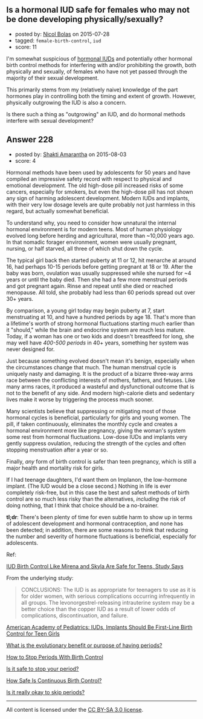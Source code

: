 ## Is a hormonal IUD safe for females who may not be done developing physically/sexually?

- posted by: [Nicol Bolas](https://stackexchange.com/users/1149415/nicol-bolas) on 2015-07-28
- tagged: `female-birth-control`, `iud`
- score: 11

I'm somewhat suspicious of [hormonal IUDs](https://en.wikipedia.org/wiki/Intrauterine_device#Hormonal) and potentially other hormonal birth control methods for interfering with and/or prohibiting the growth, both physically and sexually, of females who have not yet passed through the majority of their sexual development.

This primarily stems from my (relatively naive) knowledge of the part hormones play in controlling both the timing and extent of growth. However, physically outgrowing the IUD is also a concern.

Is there such a thing as "outgrowing" an IUD, and do hormonal methods interfere with sexual development?


## Answer 228

- posted by: [Shakti Amarantha](https://stackexchange.com/users/6557352/shakti-amarantha) on 2015-08-03
- score: 4

<p>Hormonal methods have been used by adolescents for 50 years and have compiled an impressive safety record with respect to physical and emotional development.  The old high-dose pill increased risks of some cancers, especially for smokers, but even the high-dose pill has not shown any sign of harming adolescent development.  Modern IUDs and implants, with their very low dosage levels are quite probably not just harmless in this regard, but actually somewhat beneficial.</p>

<p>To understand why, you need to consider how unnatural the internal hormonal environment is for modern teens.  Most of human physiology evolved long before herding and agricultural, more than ~10,000 years ago.  In that nomadic forager environment, women were usually pregnant, nursing, or half starved, all three of which shut down the cycle.  </p>

<p>The typical girl back then started puberty at 11 or 12, hit menarche at around 16, had perhaps 10-15 periods before getting pregnant at 18 or 19.  After the baby was born, ovulation was usually suppressed while she nursed for ~4 years or until the baby died. Then she had a few more menstrual periods and got pregnant again.  Rinse and repeat until she died or reached menopause.  All told, she probably had less than 60 periods spread out over 30+ years.</p>

<p>By comparison, a young girl today may begin puberty at 7, start menstruating at 10, and have a hundred periods by age 18. That's more than a lifetime's worth of strong hormonal fluctuations starting much earlier than it "should," while the brain and endocrine system are much less mature.  Today, if a woman has one or two kids and doesn't breastfeed for long, she may well have <em>400-500 periods</em> in 40+ years, something her system was never designed for.</p>

<p>Just because something evolved doesn't mean it's benign, especially when the circumstances change that much.  The human menstrual cycle is uniquely nasty and damaging.  It is the product of a bizarre three-way arms race between the conflicting interests of mothers, fathers, and fetuses.  Like many arms races, it produced a wasteful and dysfunctional outcome that is not to the benefit of any side.  And modern high-calorie diets and sedentary lives make it worse by triggering the process much sooner.</p>

<p>Many scientists believe that suppressing or mitigating most of those hormonal cycles is beneficial, particularly for girls and young women.  The pill, if taken continuously, eliminates the monthly cycle and creates a hormonal environment more like pregnancy, giving the woman's system some rest from hormonal fluctuations. Low-dose IUDs and implants very gently suppress ovulation, reducing the strength of the cycles and often stopping menstruation after a year or so.</p>

<p>Finally, <em>any</em> form of birth control is safer than teen pregnancy, which is still a major health and mortality risk for girls. </p>

<p>If I had teenage daughters, I'd want them on Implanon, the low-hormone implant. (The IUD would be a close second.) Nothing in life is ever completely risk-free, but in this case the best and safest methods of birth control are so much less risky than the alternatives, <em>including</em> the risk of doing nothing, that I think that choice should be a no-brainer.</p>

<p><strong>tl;dr</strong>: There's been plenty of time for even subtle harm to show up in terms of adolescent development and hormonal contraception, and none has been detected; in addition, there are some reasons to think that reducing the number and severity of hormone fluctuations is beneficial, especially for adolescents.</p>

<p>Ref:</p>

<p><a href="http://www.drugwatch.com/2013/04/16/iud-birth-control-study-focuses-on-teens/" rel="nofollow">IUD Birth Control Like Mirena and Skyla Are Safe for Teens, Study Says</a></p>

<p>From the underlying study:</p>

<blockquote>
  <p>CONCLUSIONS: The IUD is as appropriate for teenagers to use as it is
  for older women, with serious complications occurring infrequently in
  all groups. The levonorgestrel-releasing intrauterine system may be a
  better choice than the copper IUD as a result of lower odds of
  complications, discontinuation, and failure.</p>
</blockquote>

<p><a href="http://news.health.com/2014/09/29/pediatricians-endorse-iuds-implants-for-teen-birth-control/" rel="nofollow">American Academy of Pediatrics: IUDs, Implants Should Be First-Line Birth Control for Teen Girls</a></p>

<p><a href="http://www.quora.com/What-is-the-evolutionary-benefit-or-purpose-of-having-periods/answers/4625918" rel="nofollow">What is the evolutionary benefit or purpose of having periods?</a></p>

<p><a href="http://www.webmd.com/sex/birth-control/features/no-more-periods" rel="nofollow">How to Stop Periods With Birth Control</a></p>

<p><a href="http://www.besthealthmag.ca/get-healthy/girlfriends-guide/is-it-safe-to-stop-your-period" rel="nofollow">Is it safe to stop your period?</a></p>

<p><a href="http://contraception.about.com/od/prescriptionoptions/p/MissingPeriods.htm" rel="nofollow">How Safe Is Continuous Birth Control?</a></p>

<p><a href="http://bedsider.org/features/75" rel="nofollow">Is it really okay to skip periods?</a></p>




---

All content is licensed under the [CC BY-SA 3.0 license](https://creativecommons.org/licenses/by-sa/3.0/).
